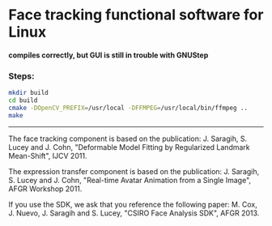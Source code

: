 # Face tracking functional software for Linux

#### compiles correctly, but GUI is still in trouble with GNUStep

### Steps:
```bash
mkdir build
cd build
cmake -DOpenCV_PREFIX=/usr/local -DFFMPEG=/usr/local/bin/ffmpeg ..
make
```


-----------------------
The face tracking component is based on the publication: 
J. Saragih, S. Lucey and J. Cohn, "Deformable Model Fitting by
Regularized Landmark Mean-Shift", IJCV 2011.

The expression transfer component is based on the publication:
J. Saragih, S. Lucey and J. Cohn, "Real-time Avatar Animation from a
Single Image", AFGR Workshop 2011.

If you use the SDK, we ask that you reference the following paper:
M. Cox, J. Nuevo, J. Saragih and S. Lucey, "CSIRO Face Analysis SDK",
AFGR 2013.